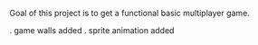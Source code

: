 Goal of this project is to get a functional basic multiplayer game.

. game walls added
. sprite animation added
